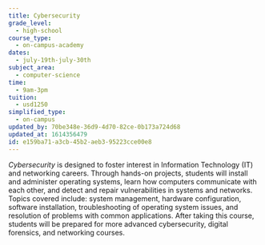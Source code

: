 ```yaml
---
title: Cybersecurity
grade_level:
  - high-school
course_type:
  - on-campus-academy
dates:
  - july-19th-july-30th
subject_area:
  - computer-science
time:
  - 9am-3pm
tuition:
  - usd1250
simplified_type:
  - on-campus
updated_by: 70be348e-36d9-4d70-82ce-0b173a724d68
updated_at: 1614356479
id: e159ba71-a3cb-45b2-aeb3-95223cce00e8
---
```

<i>Cybersecurity</i> is designed to foster interest in Information Technology (IT) and networking careers. Through hands-on projects, students will install and administer operating systems, learn how computers communicate with each other, and detect and repair vulnerabilities in systems and networks. Topics covered include: system management, hardware configuration, software installation, troubleshooting of operating system issues, and resolution of problems with common applications. After taking this course, students will be prepared for more advanced cybersecurity, digital forensics, and networking courses.